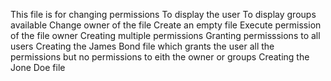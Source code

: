 This file is for changing permissions
To display the user
To display groups available
Change owner of the file
Create an empty file
Execute permission of the file owner
Creating multiple permissions
Granting permisssions to all users
Creating the James Bond file which grants the user all the permissions but no permissions to eith the owner or groups
Creating the Jone Doe file
